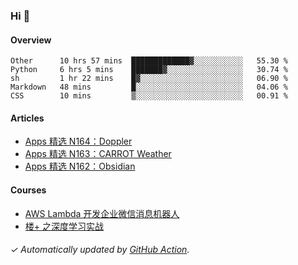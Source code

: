 ### Hi 👋

#### Overview

<!--START_SECTION:waka-->
```text
Other      10 hrs 57 mins  █████████████▓░░░░░░░░░░░   55.30 % 
Python     6 hrs 5 mins    ███████▓░░░░░░░░░░░░░░░░░   30.74 % 
sh         1 hr 22 mins    █▓░░░░░░░░░░░░░░░░░░░░░░░   06.90 % 
Markdown   48 mins         █░░░░░░░░░░░░░░░░░░░░░░░░   04.06 % 
CSS        10 mins         ▒░░░░░░░░░░░░░░░░░░░░░░░░   00.91 % 
```
<!--END_SECTION:waka-->

#### Articles

<!-- BLOG:START -->
- [Apps 精选 N164：Doppler](https://huhuhang.com/post/product-hunt/product-hunt-n164)
- [Apps 精选 N163：CARROT Weather](https://huhuhang.com/post/product-hunt/product-hunt-n163)
- [Apps 精选 N162：Obsidian](https://huhuhang.com/post/product-hunt/product-hunt-n162)
<!-- BLOG:END -->

#### Courses

<!-- SYL:START -->
- [AWS Lambda 开发企业微信消息机器人](https://lanqiao.cn/courses/2868)
- [楼+ 之深度学习实战](https://lanqiao.cn/courses/2617)
<!-- SYL:END -->

###### ✓ Automatically updated by [GitHub Action](https://github.com/huhuhang/huhuhang/actions).

